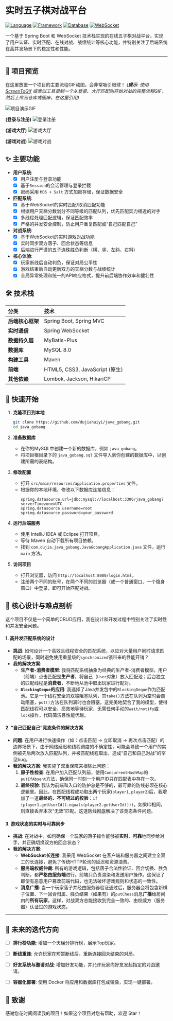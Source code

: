 # 实时五子棋对战平台

[![Language](https://img.shields.io/badge/Language-Java-blue.svg)](https://www.java.com)
[![Framework](https://img.shields.io/badge/Framework-Spring%20Boot-brightgreen.svg)](https://spring.io/projects/spring-boot)
[![Database](https://img.shields.io/badge/Database-MySQL-orange.svg)](https://www.mysql.com)
[![WebSocket](https://img.shields.io/badge/Protocol-WebSocket-blueviolet.svg)](https://developer.mozilla.org/en-US/docs/Web/API/WebSockets_API)

一个基于 Spring Boot 和 WebSocket 技术栈实现的在线五子棋对战平台。实现了用户认证、实时匹配、在线对战、战绩统计等核心功能，并特别关注了后端系统在高并发场景下的稳定性和性能。

---

## 📸 项目预览

在这里放置一个项目的主要流程GIF动图，会非常吸引眼球！
*(**提示**: 使用 [ScreenToGif](https://www.screentogif.com/) 或类似工具录制一个从登录、大厅匹配到开始对战的完整流程GIF，然后上传到仓库或图床，在这里引用)*

![项目演示GIF](https://raw.githubusercontent.com/user-attachments/assets/b4614e21-0a6a-4d40-9f2d-74d3d81b2190.gif) 

**(登录与注册)**
![登录注册](https://raw.githubusercontent.com/user-attachments/assets/81c4e7ab-18e9-4e0d-b94f-f230b0800d92.png)

**(游戏大厅)**
![游戏大厅](https://raw.githubusercontent.com/user-attachments/assets/36b81313-2d2c-4734-b26a-9a997d5cc394.png)

**(游戏对战)**
![游戏对战](https://raw.githubusercontent.com/user-attachments/assets/516e9b25-0955-46b5-827c-652f1e405a8b.png)


## ✨ 主要功能

- **用户系统**:
  - [x] 用户注册与登录功能
  - [x] 基于`Session`的会话管理与登录拦截
  - [x] 密码采用 `MD5 + Salt` 方式加密存储，保证数据安全
- **匹配系统**:
  - [x] 基于WebSocket的实时匹配/取消匹配功能
  - [x] 根据用户天梯分数划分不同等级的匹配队列，优先匹配实力相近的对手
  - [x] 多线程处理匹配逻辑，保证匹配效率
  - [x] 严格的并发安全控制，防止用户重复匹配或“自己匹配自己”
- **对战系统**:
  - [x] 基于WebSocket的实时游戏对战功能
  - [x] 实时同步双方落子、回合状态等信息
  - [x] 后端进行严谨的五子连珠胜负判断（横、竖、左斜、右斜）
- **核心体验**:
  - [x] 玩家断线后自动判负，保证对局公平性
  - [x] 游戏结束后自动更新双方的天梯分数与战绩统计
  - [x] 全局异常处理和统一的API响应格式，提升前后端协作效率和健壮性

## 🛠️ 技术栈

| 分类 | 技术 |
| :--- | :--- |
| **后端核心框架** | Spring Boot, Spring MVC |
| **实时通信** | Spring WebSocket |
| **数据持久层** | MyBatis-Plus |
| **数据库** | MySQL 8.0 |
| **构建工具** | Maven |
| **前端** | HTML5, CSS3, JavaScript (原生) |
| **其他依赖** | Lombok, Jackson, HikariCP |


## 🚀 快速开始

1.  **克隆项目到本地**
    ```bash
    git clone https://github.com/dujiahuiyi/java_gobang.git
    cd java_gobang
    ```

2.  **准备数据库**
    - 在你的MySQL中创建一个新的数据库，例如 `java_gobang`。
    - 将项目根目录下的 `java_gobang.sql` 文件导入到你创建的数据库中，以创建所需的表结构。

3.  **修改配置**
    - 打开 `src/main/resources/application.properties` 文件。
    - 根据你的本地环境，修改以下数据库连接信息：
      ```properties
      spring.datasource.url=jdbc:mysql://localhost:3306/java_gobang?serverTimezone=UTC
      spring.datasource.username=root
      spring.datasource.password=your_password
      ```

4.  **运行后端服务**
    - 使用 IntelliJ IDEA 或 Eclipse 打开项目。
    - 等待 Maven 自动下载所有项目依赖。
    - 找到 `com.dujia.java_gobang.JavaGobangApplication.java` 文件，运行 `main` 方法。

5.  **访问项目**
    - 打开浏览器，访问 `http://localhost:8080/login.html`。
    - 注册两个不同的账号，在两个不同的浏览器（或一个普通窗口、一个隐身窗口）中登录，即可开始匹配对战。

## 🎯 核心设计与难点剖析

这个项目不仅是一个简单的CRUD应用，我在设计和开发过程中特别关注了实时性和并发安全问题。

#### 1. 高并发匹配系统的设计

- **挑战**: 如何设计一个高效且线程安全的匹配系统，以应对大量用户同时请求匹配的场景，同时避免使用重量级的`synchronized`锁带来的性能开销？
- **我的解决方案**:
    - **生产者-消费者模型**: 我将匹配系统抽象为经典的生产者-消费者模型。用户（前端）点击匹配是**生产者**，将自己（`User`对象）放入匹配池；后台独立的匹配线程是**消费者**，不断地从池中取出玩家进行配对。
    - **`BlockingDeque`的应用**: 我选择了Java并发包中的`BlockingDeque`作为匹配池。它是一个线程安全的双端阻塞队列，其`take()`方法在队列为空时会自动阻塞，`put()`方法在队列满时也会阻塞。这完美地契合了我的模型，使得匹配线程可以安全、高效地等待玩家，无需任何手动的`wait/notify`或`lock`操作，代码简洁且性能优越。

#### 2. “自己匹配自己”竞态条件的解决方案

- **问题**: 在用户进行快速操作（如：点击匹配 -> 立即取消 -> 再次点击匹配）的边界场景下，由于网络延迟和线程调度的不确定性，可能会导致一个用户的实例被先后两次放入匹配队列，并被匹配线程取出，造成“自己和自己对战”的罕见bug。
- **我的解决方案**: 我实施了双重保障来根除此问题：
    1.  **原子性检查**: 在用户加入匹配队列前，使用`ConcurrentHashMap`的`putIfAbsent`方法，确保同一时刻一个用户ID只在匹配表中存在一次。
    2.  **最终校验**: 我认为前端和入口的防护总是不够的，最可靠的防线必须在核心逻辑里。因此，在匹配线程成功取出两个玩家(`player1`, `player2`)后，我增加了一道**最终的、不可绕过的校验**：`if (player1.getUserId().equals(player2.getUserId()))`。如果ID相同，则直接丢弃本次“无效”匹配。这道防线彻底解决了该竞态条件问题。

#### 3. 游戏状态的实时与可靠同步

- **挑战**: 在对战中，如何确保一个玩家的落子操作能够被**实时**、**可靠**地同步给对手，并正确切换双方的回合状态？
- **我的解决方案**:
    - **WebSocket长连接**: 我采用 WebSocket 在客户端和服务器之间建立全双工的长连接，避免了传统HTTP轮询的延迟和资源浪费。
    - **服务端权威仲裁**: 所有的游戏逻辑，包括落子合法性验证、回合切换、胜负判断，都**严格由服务端**进行。前端只负责渲染和发送用户操作。这保证了即使有恶意用户篡改前端代码，也无法破坏游戏规则和状态的一致性。
    - **消息广播**: 当一个玩家落子并经由服务器验证通过后，服务器会将包含新棋子位置、下一回合归属、胜负结果（如果有）的`putChess`消息**广播**给房间内的**所有玩家**。这样，对战双方总能接收到完全一致的、由权威方（服务器）认证过的游戏状态。

---
## 📝 未来的迭代方向
- [ ] **排行榜功能**: 增加一个天梯分排行榜，展示Top玩家。
- [ ] **断线重连**: 允许玩家在短暂断线后，重新连接回未结束的对局。
- [ ] **好友系统与邀请对战**: 增加好友功能，并允许玩家向好友发起指定的对战邀请。
- [ ] **容器化部署**: 使用 Docker 将应用和数据库打包成镜像，实现一键部署。


## 🙏 致谢
感谢您花时间阅读我的项目！如果这个项目对您有帮助，欢迎 Star！